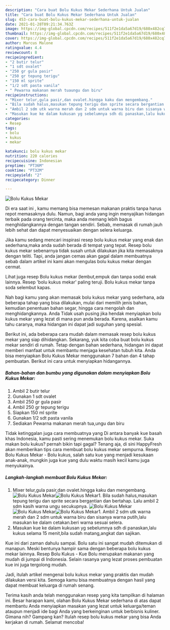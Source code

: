 ```yaml
---
description: "Cara buat Bolu Kukus Mekar Sederhana Untuk Jualan"
title: "Cara buat Bolu Kukus Mekar Sederhana Untuk Jualan"
slug: 453-cara-buat-bolu-kukus-mekar-sederhana-untuk-jualan
date: 2021-01-28T09:21:34.763Z
image: https://img-global.cpcdn.com/recipes/511f2e1da5a67d19/680x482cq70/bolu-kukus-mekar-foto-resep-utama.jpg
thumbnail: https://img-global.cpcdn.com/recipes/511f2e1da5a67d19/680x482cq70/bolu-kukus-mekar-foto-resep-utama.jpg
cover: https://img-global.cpcdn.com/recipes/511f2e1da5a67d19/680x482cq70/bolu-kukus-mekar-foto-resep-utama.jpg
author: Marcus Malone
ratingvalue: 4.4
reviewcount: 8
recipeingredient:
- "2 butir telur"
- "1 sdt ovalet"
- "250 gr gula pasir"
- "250 gr tepung terigu"
- "150 ml sprite"
- "1/2 sdt pasta vanila"
- " Pewarna makanan merah tuaungu dan biru"
recipeinstructions:
- "Mixer telur,gula pasir,dan ovalet.hingga kaku dan mengembang."
- "Bila sudah halus,masukan tepung terigu dan sprite secara bergantian dan bertahap. Lalu ambil 2 sdm kasih warna ungu secukupnya."
- "Ambil 2 sdm utk warna merah dan 2 sdm untuk warna biru dan sisanya warna putih,lalu masukan ke dalam cetakan.beri warna sesuai selera."
- "Masukan kue ke dalam kukusan yg sebelumnya sdh di panaskan,lalu kukus selama 15 menit,bila sudah matang,angkat dan sajikan."
categories:
- Resep
tags:
- bolu
- kukus
- mekar

katakunci: bolu kukus mekar 
nutrition: 220 calories
recipecuisine: Indonesian
preptime: "PT36M"
cooktime: "PT32M"
recipeyield: "2"
recipecategory: Dinner

---
```



![Bolu Kukus Mekar](https://img-global.cpcdn.com/recipes/511f2e1da5a67d19/680x482cq70/bolu-kukus-mekar-foto-resep-utama.jpg)

Di era  saat ini , kamu memang bisa memesan makanan praktis tanpa harus repot memasaknya dulu. Namun, bagi anda yang ingin menyajikan hidangan terbaik pada orang tercinta, maka anda memang lebih bagus menghidangkannya dengan tangan sendiri. Sebab, memasak di rumah jauh lebih sehat dan dapat menyesuaikan dengan selera keluarga.

Jika kamu sedang mencari inspirasi resep bolu kukus mekar yang enak dan sederhana,maka anda sudah berada di tempat yang tepat. Resep bolu kukus mekar  sebenarnya tidak susah untuk dilakukan jika kita memasaknya dengan teliti. Tapi, anda jangan cemas akan gagal dalam membuatnya 
sebab dalam artikel ini kami akan mengulas bolu kukus mekar dengan cermat.  

Lihat juga resep Bolu kukus mekar (lembut,empuk dan tanpa soda) enak lainnya. Resep &#39;bolu kukus mekar&#39; paling teruji. Bolu kukus mekar tanpa soda selembut kapas.

Nah bagi kamu yang akan memasak bolu kukus mekar yang sederhana, ada beberapa tahap yang bisa dilakukan, mulai dari memilih jenis bahan, kemudian penentuan bahan segar, hingga cara mengolah dan menghidangkannya. Anda Tidak usah pusing jika hendak menyiapkan bolu kukus mekar yang lezat di mana pun anda berada. Karena, asalkan kamu  tahu caranya, maka hidangan ini dapat jadi suguhan yang spesial.

Berikut ini, ada beberapa cara mudah dalam memasak resep bolu kukus mekar yang siap dihidangkan. Sekarang, yuk kita coba buat bolu kukus mekar sendiri di rumah. Tetap dengan bahan sederhana, hidangan ini dapat memberi manfaat untuk membantu menjaga kesehatan tubuh kita. Anda bisa menyiapkan Bolu Kukus Mekar menggunakan 7 bahan dan 4 tahap pembuatan. Berikut ini cara untuk menyiapkan hidangannya.

<!--inarticleads1-->

##### Bahan-bahan dan bumbu yang digunakan dalam menyiapkan Bolu Kukus Mekar:

1. Ambil 2 butir telur
1. Gunakan 1 sdt ovalet
1. Ambil 250 gr gula pasir
1. Ambil 250 gr tepung terigu
1. Siapkan 150 ml sprite
1. Gunakan 1/2 sdt pasta vanila
1. Sediakan  Pewarna makanan merah tua,ungu dan biru


Tidak ketinggalan juga cara membuatnya yang Di antara banyak kue basah khas Indonesia, kamu pasti sering menemukan bolu kukus mekar. Suka makan bolu kukus? pernah bikin tapi gagal? Tenang aja, di sini HappyFresh akan memberikan tips cara membuat bolu kukus mekar sempurna. Resep Bolu Kukus Mekar - Bolu kukus, salah satu kue yang menjadi kesukaan anak-anak, mungkin juga kue yang dulu waktu masih kecil kamu juga menyukainya. 

<!--inarticleads2-->

##### Langkah-langkah membuat Bolu Kukus Mekar:

1. Mixer telur,gula pasir,dan ovalet.hingga kaku dan mengembang.
<img src="https://img-global.cpcdn.com/steps/995fc6d0b8400652/160x128cq70/bolu-kukus-mekar-langkah-memasak-1-foto.jpg" alt="Bolu Kukus Mekar"><img src="https://img-global.cpcdn.com/steps/9c6c169d625b576e/160x128cq70/bolu-kukus-mekar-langkah-memasak-1-foto.jpg" alt="Bolu Kukus Mekar">1. Bila sudah halus,masukan tepung terigu dan sprite secara bergantian dan bertahap. Lalu ambil 2 sdm kasih warna ungu secukupnya.
<img src="https://img-global.cpcdn.com/steps/385843aed19b5b1f/160x128cq70/bolu-kukus-mekar-langkah-memasak-2-foto.jpg" alt="Bolu Kukus Mekar"><img src="https://img-global.cpcdn.com/steps/0be1e10241b9c02b/160x128cq70/bolu-kukus-mekar-langkah-memasak-2-foto.jpg" alt="Bolu Kukus Mekar"><img src="https://img-global.cpcdn.com/steps/da0d20e38f6cb894/160x128cq70/bolu-kukus-mekar-langkah-memasak-2-foto.jpg" alt="Bolu Kukus Mekar">1. Ambil 2 sdm utk warna merah dan 2 sdm untuk warna biru dan sisanya warna putih,lalu masukan ke dalam cetakan.beri warna sesuai selera.
1. Masukan kue ke dalam kukusan yg sebelumnya sdh di panaskan,lalu kukus selama 15 menit,bila sudah matang,angkat dan sajikan.


Kue ini dari zaman dahulu sampai. Bolu satu ini sangat mudah ditemukan di manapun. Meski bentunya hampir sama dengan beberapa bolu kukus mekar lainnya. Resep Bolu Kukus - Kue Bolu merupakan makanan yang mudah di jumpai di Indonesia. Selain rasanya yang lezat proses pembuatan kue ini juga tergolong mudah. 

Jadi, itulah artikel mengenai  bolu kukus mekar  yang praktis dan mudah dilakukan versi kita. Semoga kamu bisa membuatnya dengan hasil yang dapat membuat keluarga di rumah senang. 

Terima kasih anda telah menggunakan resep yang kita tampilkan di halaman ini. Besar harapan kami, olahan  Bolu Kukus Mekar sederhana di atas dapat membantu Anda menyiapkan masakan yang lezat untuk keluarga/teman ataupun menjadi ide bagi Anda yang berkeinginan untuk berbisnis kuliner. Gimana nih? Gampang kan? Itulah resep bolu kukus mekar yang bisa Anda kerjakan di rumah. Selamat mencoba!

